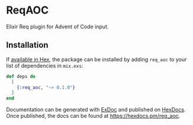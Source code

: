 # ReqAOC

Elixir Req plugin for Advent of Code input.

## Installation

If [available in Hex](https://hex.pm/docs/publish), the package can be installed
by adding `req_aoc` to your list of dependencies in `mix.exs`:

```elixir
def deps do
  [
    {:req_aoc, "~> 0.1.0"}
  ]
end
```

Documentation can be generated with [ExDoc](https://github.com/elixir-lang/ex_doc)
and published on [HexDocs](https://hexdocs.pm). Once published, the docs can
be found at <https://hexdocs.pm/req_aoc>.
